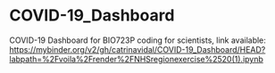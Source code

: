 # COVID-19_Dashboard
COVID-19 Dashboard for BIO723P coding for scientists, link available: 
https://mybinder.org/v2/gh/catrinavidal/COVID-19_Dashboard/HEAD?labpath=%2Fvoila%2Frender%2FNHSregionexercise%2520(1).ipynb
